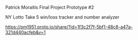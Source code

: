 Patrick Moraitis Final Project Prototype #2

NY Lotto Take 5 win/loss tracker and number analyzer

https://pm1951.proto.io/share/?id=1f3c2f7f-5bf1-48c8-a47a-321d440acfeb&v=1